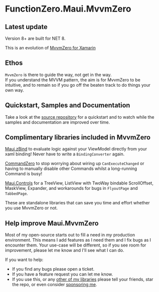 # FunctionZero.Maui.MvvmZero
  
## Latest update
Version 8+ are built for NET 8.

This is an evolution of [MvvmZero for Xamarin](https://github.com/Keflon/FunctionZero.MvvmZero)  

## Ethos
`MvvmZero` is there to guide the way, not get in the way.  
If you understand the MVVM pattern, the aim is for MvvmZero to be intuitive, and to remain so if 
you go off the beaten track to do things your own way.

## Quickstart, Samples and Documentation
Take a look at the [source repository](https://github.com/Keflon/Maui.MvvmZero) for a quickstart 
and to watch while the samples and documentation are improved over time.  

## Complimentary libraries included in MvvmZero
[Maui.zBind](https://github.com/Keflon/FunctionZero.Maui.zBind) to evaluate logic against your 
ViewModel directly from your xaml binding! Never have to write a `BindingConverter` again.  

[CommandZero](https://github.com/Keflon/FunctionZero.CommandZero) to stop worrying about wiring 
up `CanExecuteChanged` or having to manually disable other Commands whilst a long-running 
Command is busy!   

[Maui.Controls](https://github.com/Keflon/FunctionZero.Maui.Controls) for a TreeView, ListView 
with TwoWay bindable ScrollOffset, MaskView, Expander, and workarounds for bugs in `FlyoutPage` and `TabbedPage`.

These are standalone libraries that can save you time and effort whether you use MvvmZero or not.

## Help improve Maui.MvvmZero
Most of my open-source starts out to fill a need in *my* production environment. This means 
I add features as I need them and I fix bugs as I encounter them. Your use-case will be different, 
so if you see room for improvement, please let me know and I'll see what I can do.

If you want to help:
- If you find any bugs please open a ticket.
- If you have a feature request you can let me know.
- If you use this, or any [other of my libraries](https://www.nuget.org/profiles/FunctionZero) 
please tell your friends, star the repo, or even consider [sponsoring me](https://github.com/sponsors/Keflon).


